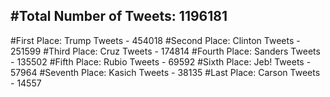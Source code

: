 #Total Number of Tweets: 1196181 
---
#First Place: Trump Tweets - 454018
#Second Place: Clinton Tweets - 251599
#Third Place: Cruz Tweets - 174814
#Fourth Place: Sanders Tweets - 135502
#Fifth Place: Rubio Tweets - 69592
#Sixth Place: Jeb! Tweets - 57964
#Seventh Place: Kasich Tweets - 38135
#Last Place: Carson Tweets - 14557
